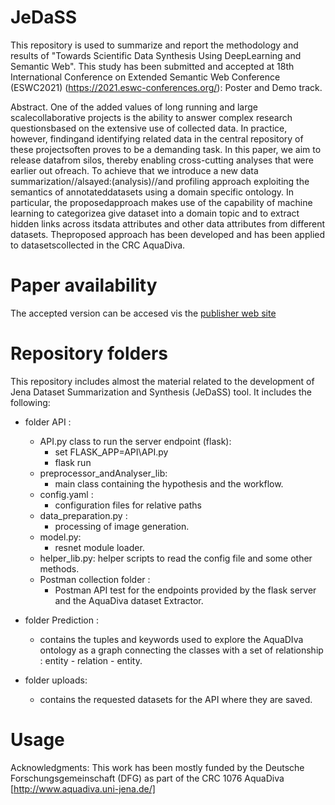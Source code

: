 # JeDaSS
This repository is used to summarize and report the methodology and results of "Towards Scientific Data Synthesis Using DeepLearning and Semantic Web". This study has been  submitted and accepted at 18th International Conference on Extended Semantic Web Conference (ESWC2021) (https://2021.eswc-conferences.org/): Poster and Demo track.

Abstract. One  of  the  added  values  of  long  running  and  large  scalecollaborative projects is the ability to answer complex research questionsbased on the extensive use of collected data. In practice, however, findingand identifying related data in the central repository of these projectsoften proves to be a demanding task. In this paper, we aim to release datafrom silos, thereby enabling cross-cutting analyses that were earlier out ofreach. To achieve that we introduce a new data summarization//alsayed:(analysis)//and profiling approach exploiting the semantics of annotateddatasets  using  a  domain  specific  ontology.  In  particular,  the  proposedapproach makes use of the capability of machine learning to categorizea give dataset into a domain topic and to extract hidden links across itsdata  attributes  and  other  data  attributes  from  different  datasets.  Theproposed approach has been developed and has been applied to datasetscollected in the CRC AquaDiva.

# Paper availability
The accepted version can be accesed vis the [publisher web site](https://link.springer.com/chapter/10.1007/978-3-030-62327-2_1)

# Repository folders
This repository includes almost the material related to the development of Jena Dataset Summarization 
and Synthesis (JeDaSS) tool. It includes the following:

* folder API :
    - API.py class to run the server endpoint (flask):
        - set FLASK_APP=API\API.py
        - flask run
    - preprocessor_andAnalyser_lib:
        - main class containing the hypothesis and the workflow.
    - config.yaml :
        - configuration files for relative paths
    - data_preparation.py : 
        - processing of image generation.
    - model.py:
        - resnet module loader.
    - helper_lib.py:
        helper scripts to read the config file and some other methods.
    - Postman collection folder : 
        - Postman API test for the endpoints provided by the flask server and the AquaDiva dataset Extractor.
    
* folder Prediction : 
    - contains the tuples and keywords used to explore the AquaDIva ontology as a graph connecting the classes with a set of relationship : entity - relation - entity.

* folder uploads:
    - contains the requested datasets for the API where they are saved.
    
# Usage

Acknowledgments: This work has been mostly funded by the Deutsche Forschungsgemeinschaft (DFG) as part of the CRC 1076 AquaDiva [http://www.aquadiva.uni-jena.de/]

